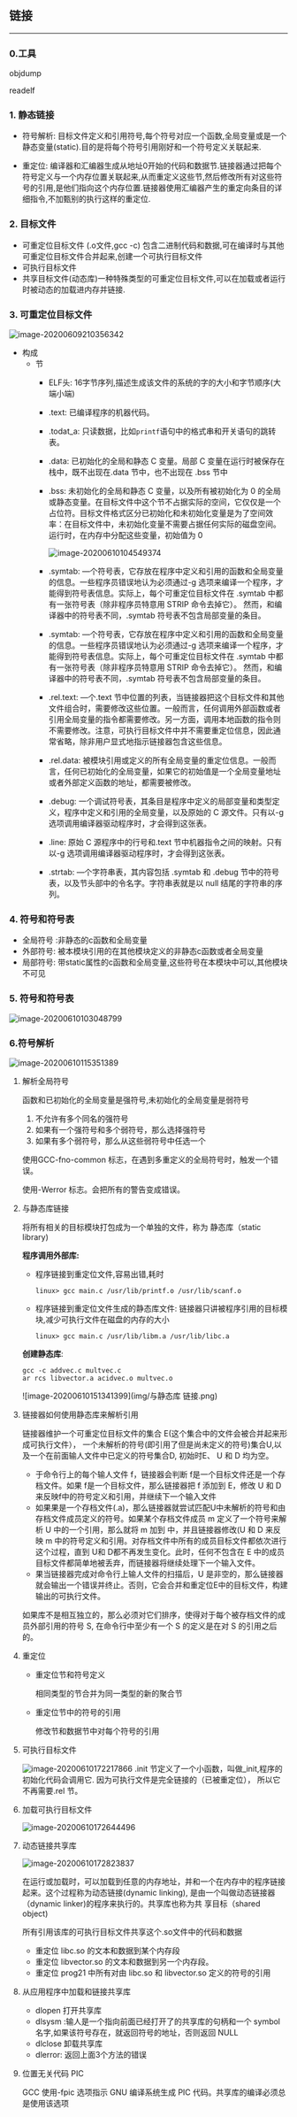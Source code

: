 ## 链接

---

### 0.工具

objdump

readelf

### 1. 静态链接

*   符号解析:  目标文件定义和引用符号,每个符号对应一个函数,全局变量或是一个静态变量(static).目的是将每个符号引用刚好和一个符号定义关联起来.

* 重定位: 编译器和汇编器生成从地址0开始的代码和数据节.链接器通过把每个符号定义与一个内存位置关联起来,从而重定义这些节,然后修改所有对这些符号的引用,是他们指向这个内存位置.链接器使用汇编器产生的重定向条目的详细指令,不加甄别的执行这样的重定位.

### 2. 目标文件

* 可重定位目标文件 (.o文件,gcc -c) 包含二进制代码和数据,可在编译时与其他可重定位目标文件合并起来,创建一个可执行目标文件
* 可执行目标文件 
* 共享目标文件(动态库)一种特殊类型的可重定位目标文件,可以在加载或者运行时被动态的加载进内存并链接.

### 3. 可重定位目标文件

 ![image-20200609210356342](img/elf可重定位目标文件.png)

* 构成
  * 节
    * ELF头:  16字节序列,描述生成该文件的系统的字的大小和字节顺序(大端小端)
    
    * .text: 已编译程序的机器代码。
    
    * .todat_a: 只读数据，比如`printf`语句中的格式串和开关语句的跳转表。
    
    * .data: 已初始化的全局和静态 C 变量。局部 C 变量在运行时被保存在栈中，既不出现在.data 节中，也不出现在 .bss 节中
    
    * .bss: 未初始化的全局和静态 C 变量，以及所有被初始化为 0 的全局或静态变量。在目标文件中这个节不占据实际的空间，它仅仅是一个占位符。目标文件格式区分已初始化和未初始化变量是为了空间效率：在目标文件中，未初始化变量不需要占据任何实际的磁盘空间。运行时，在内存中分配这些变量，初始值为 0
    
      ![image-20200610104549374](img/bss和common.png)
    
    * .symtab: —个符号表，它存放在程序中定义和引用的函数和全局变量的信息。一些程序员错误地认为必须通过-g 选项来编译一个程序，才能得到符号表信息。实际上，每个可重定位目标文件在 .symtab 中都有一张符号表（除非程序员特意用 STRIP 命令去掉它）。 然而，和编译器中的符号表不同，.symtab 符号表不包含局部变量的条目。
    
    * .symtab: —个符号表，它存放在程序中定义和引用的函数和全局变量的信息。一些程序员错误地认为必须通过-g 选项来编译一个程序，才能得到符号表信息。实际上，每个可重定位目标文件在 .symtab 中都有一张符号表（除非程序员特意用 STRIP 命令去掉它）。 然而，和编译器中的符号表不同，.symtab 符号表不包含局部变量的条目。
    
    * .rel.text: —个.text 节中位置的列表，当链接器把这个目标文件和其他文件组合时，需要修改这些位置。一般而言，任何调用外部函数或者引用全局变量的指令都需要修改。另一方面，调用本地函数的指令则不需要修改。注意，可执行目标文件中并不需要重定位信息，因此通常省略，除非用户显式地指示链接器包含这些信息。
    
    * .rel.data: 被模块引用或定义的所有全局变量的重定位信息。一般而言，任何已初始化的全局变量，如果它的初始值是一个全局变量地址或者外部定义函数的地址，都需要被修改。
    
    * .debug: 一个调试符号表，其条目是程序中定义的局部变量和类型定义，程序中定义和引用的全局变量，以及原始的 C 源文件。只有以-g 选项调用编译器驱动程序时，才会得到这张表。
    
    * .line: 原始 C 源程序中的行号和.text 节中机器指令之间的映射。只有以-g 选项调用编译器驱动程序时，才会得到这张表。
    
    * .strtab: —个字符串表，其内容包括 .symtab 和 .debug 节中的符号表，以及节头部中的令名字。字符串表就是以 null 结尾的字符串的序列。

### 4. 符号和符号表

* 全局符号 :非静态的c函数和全局变量
* 外部符号: 被本模块引用的在其他模块定义的非静态c函数或者全局变量
* 局部符号: 带static属性的c函数和全局变量,这些符号在本模块中可以,其他模块不可见

### 5. 符号和符号表

![image-20200610103048799](img/符号表构成.png)

### 6.符号解析

![image-20200610115351389](img/方法重载.png)

1. 解析全局符号

   函数和已初始化的全局变量是强符号,未初始化的全局变量是弱符号

   1.  不允许有多个同名的强符号
   2.  如果有一个强符号和多个弱符号，那么选择强符号
   3.  如果有多个弱符号，那么从这些弱符号中任选一个

   使用GCC-fno-common 标志，在遇到多重定义的全局符号时，触发一个错误。

   使用-Werror 标志。会把所有的警告变成错误。

2. 与静态库链接

   将所有相关的目标模块打包成为一个单独的文件，称为 静态库（static library)

   **程序调用外部库:**

   * 程序链接到重定位文件,容易出错,耗时

     `linux> gcc main.c /usr/lib/printf.o /usr/lib/scanf.o`

   * 程序链接到重定位文件生成的静态库文件: 链接器只讲被程序引用的目标模块,减少可执行文件在磁盘的内存的大小

     `linux> gcc main.c /usr/lib/libm.a /usr/lib/libc.a`

   **创建静态库**:

   ```shell
   gcc -c addvec.c multvec.c
   ar rcs libvector.a acidvec.o multvec.o
   ```

   ![image-20200610151341399](img/与静态库 链接.png)

3. 链接器如何使用静态库来解析引用

   链接器维护一个可重定位目标文件的集合 E(这个集合中的文件会被合并起来形成可执行文件）， 一个未解析的符号(即引用了但是尚未定义的符号)集合U,以及一个在前面输人文件中已定义的符号集合D, 初始时E、 U 和 D 均为空。

   * 于命令行上的每个输人文件 f，链接器会判断 f是一个目标文件还是一个存档文件。如果 f是一个目标文件，那么链接器把 f 添加到 E，修改 U 和 D 来反映f中的符号定义和引用，并继续下一个输入文件
   * 如果果是一个存档文件(.a)，那么链接器就尝试匹配U中未解析的符号和由存档文件成员定义的符号。如果某个存档文件成员 m 定义了一个符号来解析 U 中的一个引用，那么就将 m 加到 中，并且链接器修改(U 和 D 来反映 m 中的符号定义和引用。对存档文件中所有的成员目标文件都依次进行这个过程，直到 U和 D都不再发生变化。此时，任何不包含在 E 中的成员目标文件都简单地被丢弃，而链接器将继续处理下一个输入文件。
   * 果当链接器完成对命令行上输人文件的扫描后，U 是非空的，那么链接器就会输出一个错误并终止。否则，它会合并和重定位E中的目标文件，构建输出的可执行文件。

   如果库不是相互独立的，那么必须对它们排序，使得对于每个被存档文件的成员外部引用的符号 S, 在命令行中至少有一个 S 的定义是在对 S 的引用之后的。

4. 重定位

   * 重定位节和符号定义

     相同类型的节合并为同一类型的新的聚合节

   * 重定位节中的符号的引用

     修改节和数据节中对每个符号的引用

   

5. 可执行目标文件

   ![image-20200610172217866](img/可执行文件elf.png)
   .init 节定义了一个小函数，叫做_init,程序的初始化代码会调用它.
   因为可执行文件是完全链接的（已被重定位）， 所以它不再需要.rel 节。

6. 加载可执行目标文件

   ![image-20200610172644496](img/可执行文件加载到内存中.png)

7. 动态链接共享库

   ![image-20200610172823837](img/动态链接共享库.png)

   在运行或加载时，可以加载到任意的内存地址，并和一个在内存中的程序链接起来。这个过程称为动态链接(dynamic linking), 是由一个叫做动态链接器（dynamic linker)的程序来执行的。共享库也称为共 享目标（shared object)

   所有引用该库的可执行目标文件共享这个.so文件中的代码和数据

   * 重定位 libc.so 的文本和数据到某个内存段
   * 重定位 libvector.so 的文本和数据到另一个内存段。
   * 重定位 prog21 中所有对由 libc.so 和 libvector.so 定义的符号的引用

8. 从应用程序中加载和链接共享库

   * dlopen  打开共享库
   * dlsysm :输人是一个指向前面已经打开了的共享库的句柄和一个 symbol 名字,如果该符号存在，就返回符号的地址，否则返回 NULL
   * dlclose 卸载共享库
   * dlerror: 返回上面3个方法的错误

9. 位置无关代码 PIC

   GCC 使用-fpic 选项指示 GNU 编译系统生成 PIC 代码。共享库的编译必须总是使用该选项

   